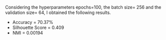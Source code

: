 
<p>Considering the hyperparameters epochs=100, the batch size= 256 and the validation size= 64, I obtained the following results.</p>
<ul>
<li>Accuracy = 70.37%</li>
<li>Silhouette Score = 0.409</li>
<li>NMI = 0.00194</li>
</ul>
